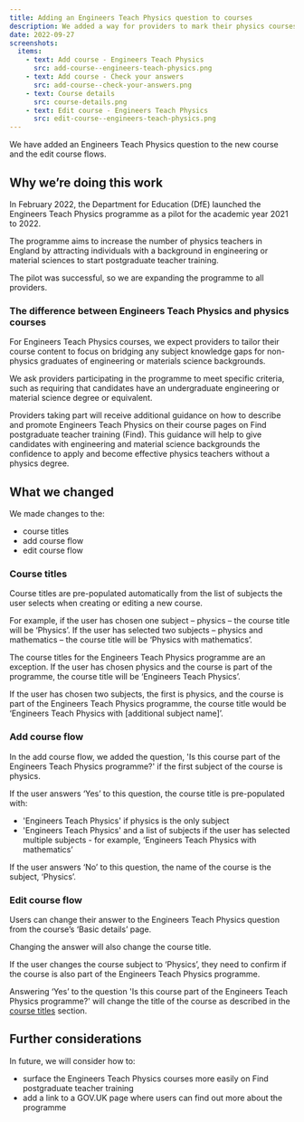 ```yaml
---
title: Adding an Engineers Teach Physics question to courses
description: We added a way for providers to mark their physics courses as being part of the Engineers Teach Physics programme
date: 2022-09-27
screenshots:
  items:
    - text: Add course - Engineers Teach Physics
      src: add-course--engineers-teach-physics.png
    - text: Add course - Check your answers
      src: add-course--check-your-answers.png
    - text: Course details
      src: course-details.png
    - text: Edit course - Engineers Teach Physics
      src: edit-course--engineers-teach-physics.png
---
```


We have added an Engineers Teach Physics question to the new course and the edit course flows.

## Why we’re doing this work

In February 2022, the Department for Education (DfE) launched the Engineers Teach Physics programme as a pilot for the academic year 2021 to 2022.

The programme aims to increase the number of physics teachers in England by attracting individuals with a background in engineering or material sciences to start postgraduate teacher training.

The pilot was successful, so we are expanding the programme to all providers.

### The difference between Engineers Teach Physics and physics courses

For Engineers Teach Physics courses, we expect providers to tailor their course content to focus on bridging any subject knowledge gaps for non-physics graduates of engineering or materials science backgrounds.

We ask providers participating in the programme to meet specific criteria, such as requiring that candidates have an undergraduate engineering or material science degree or equivalent.

Providers taking part will receive additional guidance on how to describe and promote Engineers Teach Physics on their course pages on Find postgraduate teacher training (Find). This guidance will help to give candidates with engineering and material science backgrounds the confidence to apply and become effective physics teachers without a physics degree.

## What we changed

We made changes to the:

- course titles
- add course flow
- edit course flow

### Course titles

Course titles are pre-populated automatically from the list of subjects the user selects when creating or editing a new course.

For example, if the user has chosen one subject – physics – the course title will be ‘Physics’. If the user has selected two subjects – physics and mathematics – the course title will be ‘Physics with mathematics’.

The course titles for the Engineers Teach Physics programme are an exception. If the user has chosen physics and the course is part of the programme, the course title will be ‘Engineers Teach Physics’.

If the user has chosen two subjects, the first is physics, and the course is part of the Engineers Teach Physics programme, the course title would be ‘Engineers Teach Physics with [additional subject name]’.

### Add course flow

In the add course flow, we added the question, 'Is this course part of the Engineers Teach Physics programme?' if the first subject of the course is physics.

If the user answers ‘Yes’ to this question, the course title is pre-populated with:

- 'Engineers Teach Physics' if physics is the only subject
- 'Engineers Teach Physics' and a list of subjects if the user has selected multiple subjects - for example, ‘Engineers Teach Physics with mathematics’

If the user answers ‘No’ to this question, the name of the course is the subject, ‘Physics’.

### Edit course flow

Users can change their answer to the Engineers Teach Physics question from the course’s ‘Basic details’ page.

Changing the answer will also change the course title.

If the user changes the course subject to ‘Physics’, they need to confirm if the course is also part of the Engineers Teach Physics programme.

Answering ‘Yes’ to the question 'Is this course part of the Engineers Teach Physics programme?' will change the title of the course as described in the [course titles](#course-titles) section.

## Further considerations

In future, we will consider how to:

- surface the Engineers Teach Physics courses more easily on Find postgraduate teacher training
- add a link to a GOV.UK page where users can find out more about the programme
